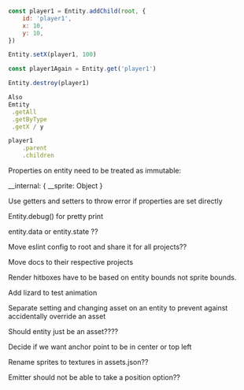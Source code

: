 
```js

const player1 = Entity.addChild(root, {
	id: 'player1', 
	x: 10, 
	y: 10,
})

Entity.setX(player1, 100)

const player1Again = Entity.get('player1')

Entity.destroy(player1)

Also
Emtity
 .getAll
 .getByType
 .getX / y 

player1
	.parent
	.children
```

Properties on entity need to be treated as immutable:

__internal: {
	__sprite: Object
}

Use getters and setters to throw error if properties are set directly

Entity.debug() for pretty print

entity.data or entity.state ??

Move eslint config to root and share it for all projects??

Move docs to their respective projects

Render hitboxes have to be based on entity bounds not sprite bounds.

Add lizard to test animation

Separate setting and changing asset on an entity to prevent against accidentally override an asset

Should entity just be an asset????

Decide if we want anchor point to be in center or top left

Rename sprites to textures in assets.json??

Emitter should not be able to take a position option??
